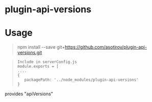 # plugin-api-versions

# Usage

> npm install --save git+https://github.com/asotirov/plugin-api-versions.git

>     Include in serverConfig.js
>     module.exports = [
>     ....
>     {
>        packagePath: '../node_modules/plugin-api-versions'
>     }
provides "apiVersions"
